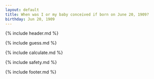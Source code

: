 ```yaml
---
layout: default
title: When was I or my baby conceived if born on June 20, 1909?
birthday: Jun 20, 1909
---
```


{% include header.md %}

{% include guess.md %}

{% include calculate.md %}

{% include safety.md %}

{% include footer.md %}



